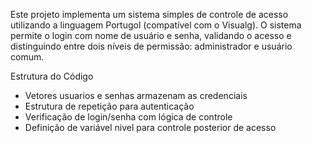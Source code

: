 Este projeto implementa um sistema simples de controle de acesso utilizando a linguagem Portugol (compatível com o Visualg). O sistema permite o login com nome de usuário e senha, validando o acesso e distinguindo entre dois níveis de permissão: administrador e usuário comum.

Estrutura do Código
* Vetores usuarios e senhas armazenam as credenciais
* Estrutura de repetição para autenticação
* Verificação de login/senha com lógica de controle
* Definição de variável nivel para controle posterior de acesso
